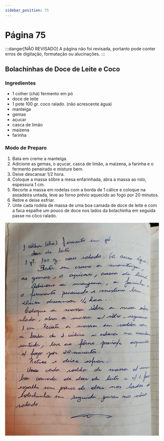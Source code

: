 ```yaml
---
sidebar_position: 75
---
```

# Página 75
:::danger[NÃO REVISADO]
A página não foi revisada, portanto pode conter erros de digitação, formatação ou alucinações.
:::
## Bolachinhas de Doce de Leite e Coco

### Ingredientes

- 1 colher (chá) fermento em pó
- doce de leite
- 1 pote 100 gr. coco ralado. (não acrescente água)
- manteiga
- gemas
- açucar
- casca de limão
- maizena
- farinha

### Modo de Preparo

1. Bata em creme a manteiga.
2. Adicione as gemas, o açucar, casca de limão, a maizena, a farinha e o fermento peneirado e misture bem.
3. Deixe descansar 1/2 hora.
4. Coloque a massa sôbre a mesa enfarinhada, abra a massa ao rolo, espessura 1 cm.
5. Recorte a massa em rodelas com a borda de 1 cálice e coloque na assadeira untada, leve ao forno prévio aquecido ao fogo por 20 minutos.
6. Retire e deixe esfriar.
7. Unte cada rodela de massa de uma boa camada de doce de leite e com a faca espalhe um pouco de doce nos lados da bolachinha em seguida passe no côco ralado.

![imagem base](./images/page_75.png)